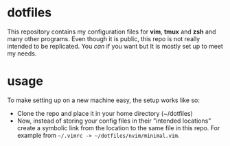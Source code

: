 # dotfiles

This repository contains my configuration files for **vim**, **tmux** and **zsh** and many other programs. Even though it is public, this repo is not really intended to be replicated. You _can_ if you want but It is mostly set up to meet my needs.

# usage

To make setting up on a new machine easy, the setup works like so:

- Clone the repo and place it in your home directory (~/dotfiles)
- Now, instead of storing your config files in their "intended locations" create a symbolic link from the location to the same file in this repo. For example from `~/.vimrc -> ~/dotfiles/nvim/minimal.vim`.


